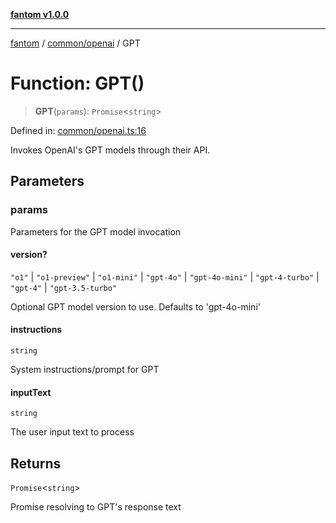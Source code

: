 [**fantom v1.0.0**](../../../README.md)

***

[fantom](../../../README.md) / [common/openai](../README.md) / GPT

# Function: GPT()

> **GPT**(`params`): `Promise`\<`string`\>

Defined in: [common/openai.ts:16](https://github.com/ispyhumanfly/fantom/blob/e7920176802f84bedc42f01e77d9e82bb3e8e1cb/common/openai.ts#L16)

Invokes OpenAI's GPT models through their API.

## Parameters

### params

Parameters for the GPT model invocation

#### version?

`"o1"` \| `"o1-preview"` \| `"o1-mini"` \| `"gpt-4o"` \| `"gpt-4o-mini"` \| `"gpt-4-turbo"` \| `"gpt-4"` \| `"gpt-3.5-turbo"`

Optional GPT model version to use. Defaults to 'gpt-4o-mini'

#### instructions

`string`

System instructions/prompt for GPT

#### inputText

`string`

The user input text to process

## Returns

`Promise`\<`string`\>

Promise resolving to GPT's response text
